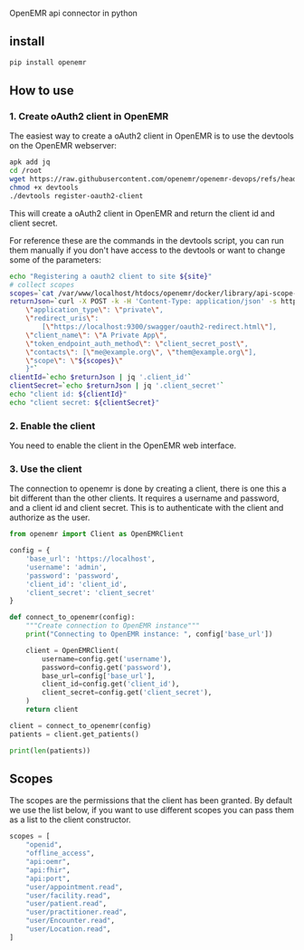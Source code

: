 OpenEMR api connector in python

## install

```bash
pip install openemr
```

## How to use

### 1. Create oAuth2 client in OpenEMR

The easiest way to create a oAuth2 client in OpenEMR is to use the devtools on the OpenEMR webserver:

```bash
apk add jq
cd /root
wget https://raw.githubusercontent.com/openemr/openemr-devops/refs/heads/master/docker/openemr/flex-3.20/utilities/devtools
chmod +x devtools
./devtools register-oauth2-client
```

This will create a oAuth2 client in OpenEMR and return the client id and client secret.

For reference these are the commands in the devtools script, you can run them manually if you don't have access to the devtools or want to change some of the parameters:

```bash
echo "Registering a oauth2 client to site ${site}"
# collect scopes
scopes=`cat /var/www/localhost/htdocs/openemr/docker/library/api-scope-listing`
returnJson=`curl -X POST -k -H 'Content-Type: application/json' -s https://localhost/oauth2/${site}/registration --data "{
    \"application_type\": \"private\",
    \"redirect_uris\":
        [\"https://localhost:9300/swagger/oauth2-redirect.html\"],
    \"client_name\": \"A Private App\",
    \"token_endpoint_auth_method\": \"client_secret_post\",
    \"contacts\": [\"me@example.org\", \"them@example.org\"],
    \"scope\": \"${scopes}\"
    }"`
clientId=`echo $returnJson | jq '.client_id'`
clientSecret=`echo $returnJson | jq '.client_secret'`
echo "client id: ${clientId}"
echo "client secret: ${clientSecret}"
```

### 2. Enable the client

You need to enable the client in the OpenEMR web interface.


### 3. Use the client

The connection to openemr is done by creating a client, there is one this a bit different than the other clients.
It requires a username and password, and a client id and client secret.
This is to authenticate with the client and authorize as the user.

```python
from openemr import Client as OpenEMRClient

config = {
    'base_url': 'https://localhost',
    'username': 'admin',
    'password': 'password',
    'client_id': 'client_id',
    'client_secret': 'client_secret'
}

def connect_to_openemr(config):
    """Create connection to OpenEMR instance"""
    print("Connecting to OpenEMR instance: ", config['base_url'])

    client = OpenEMRClient(
        username=config.get('username'),
        password=config.get('password'),
        base_url=config['base_url'],
        client_id=config.get('client_id'),
        client_secret=config.get('client_secret'),
    )
    return client

client = connect_to_openemr(config)
patients = client.get_patients()

print(len(patients))
```

## Scopes

The scopes are the permissions that the client has been granted.
By default we use the list below, if you want to use different scopes you can pass them as a list to the client constructor.

```python
scopes = [
    "openid",
    "offline_access",
    "api:oemr",
    "api:fhir",
    "api:port",
    "user/appointment.read",
    "user/facility.read",
    "user/patient.read",
    "user/practitioner.read",
    "user/Encounter.read",
    "user/Location.read",
]
```
